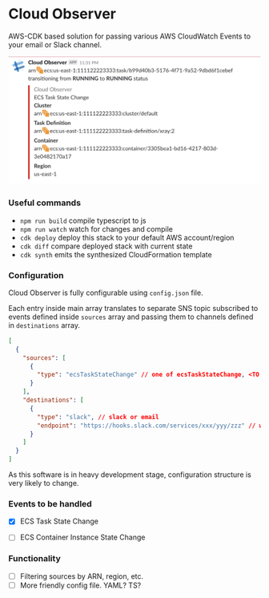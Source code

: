 # Cloud Observer

AWS-CDK based solution for passing various AWS CloudWatch Events to your email or Slack channel.

![Demo](assets/slack.png?raw=true "Demo")

### Useful commands

 * `npm run build`   compile typescript to js
 * `npm run watch`   watch for changes and compile
 * `cdk deploy`      deploy this stack to your default AWS account/region
 * `cdk diff`        compare deployed stack with current state
 * `cdk synth`       emits the synthesized CloudFormation template

### Configuration

Cloud Observer is fully configurable using `config.json` file.

Each entry inside main array translates to separate SNS topic subscribed to events defined inside `sources` array and passing them to channels defined in `destinations` array.

```json
[
  {
    "sources": [
      {
        "type": "ecsTaskStateChange" // one of ecsTaskStateChange, <TO BE ADDED...>
      }
    ],
    "destinations": [
      {
        "type": "slack", // slack or email
        "endpoint": "https://hooks.slack.com/services/xxx/yyy/zzz" // webhook url when slack, email address when dealing with email
      }
    ]
  }
]
```

As this software is in heavy development stage, configuration structure is very likely to change.

### Events to be handled
- [x] ECS Task State Change
- [ ] ECS Container Instance State Change


### Functionality
- [ ] Filtering sources by ARN, region, etc.
- [ ] More friendly config file. YAML? TS?
